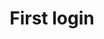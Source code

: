 ---
sidebar_label: First login
title: First login
displayed_sidebar: helpcenterSidebar
sidebar_position: 3
---
